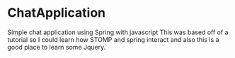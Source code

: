 # ChatApplication
Simple chat application using Spring with javascript 
This was based off of a tutorial so I could learn how STOMP and spring interact and also this is a good place to learn some Jquery.
 


